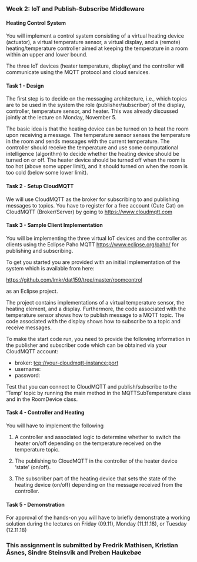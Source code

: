 ### Week 2: IoT and Publish-Subscribe Middleware

#### Heating Control System

You will implement a control system consisting of a virtual heating device (actuator), a virtual temperature sensor, a virtual display, and a (remote) heating/temperature controller aimed at keeping the temperature in a room within an upper and lower bound.

The three IoT devices (heater temperature, display( and the controller will communicate using the MQTT protocol and cloud services.  

#### Task 1 - Design

The first step is to decide on the messaging architecture, i.e., which topics are to be used in the system the role (publisher/subscriber) of the display, controller, temperature sensor, and heater. This was already discussed jointly at the lecture on Monday, November 5.  

The basic idea is that the heating device can be turned on to heat the room upon receiving a message. The temperature sensor senses the temperature in the room and sends messages with the current temperature. The controller should receive the temperature and use some computational intelligence (algorithm) to decide whether the heating device should be turned on or off. The heater device should be turned off when the room is too hot (above some upper limit), and it should turned on when the room is too cold (below some lower limit).

#### Task 2 - Setup CloudMQTT

We will use CloudMQTT as the broker for subscribing to and publishing messages to topics. You have to register for a free account (Cute Cat) on CloudMQTT (Broker/Server) by going to https://www.cloudmqtt.com

#### Task 3 - Sample Client Implementation

You will be implementing the three virtual IoT devices and the controller as clients using the Eclipse Paho MQTT https://www.eclipse.org/paho/ for publishing and subscribing.

To get you started you are provided with an initial implementation of the system which is available from here:

https://github.com/lmkr/dat159/tree/master/roomcontrol

as an Eclipse project.

The project contains implementations of a virtual temperature sensor, the heating element, and a display. Furthermore, the code associated with the temperature sensor shows how to publish message to a MQTT topic. The code associated with the display shows how to subscribe to a topic and receive messages.

To make the start code run, you need to provide the following information in the publisher and subscriber code which can be obtained via your CloudMQTT account:

  - broker: <tcp://your-cloudmqtt-instance:port>
  - username: <username-from-cloudmqtt>
  - password: <password-from-cloudmqtt>

Test that you can connect to CloudMQTT and publish/subscribe to the ‘Temp’ topic by running the main method in the MQTTSubTemperature class and in the RoomDevice class.

#### Task 4 - Controller and Heating

You will have to implement the following

1. A controller and associated logic to determine whether to switch the heater on/off depending on the temperature received on the temperature topic.

2. The publishing to CloudMQTT in the controller of the heater device ‘state’ (on/off).

3. The subscriber part of the heating device that sets the state of the heating device (on/off) depending on the message received from the controller.

#### Task 5 - Demonstration

For approval of the hands-on you will have to briefly demonstrate a working solution during the lectures on Friday (09.11), Monday (11.11.18), or Tuesday (12.11.18)


### This assignment is submitted by Fredrik Mathisen, Kristian Åsnes, Sindre Steinsvik and Preben Haukebøe 
